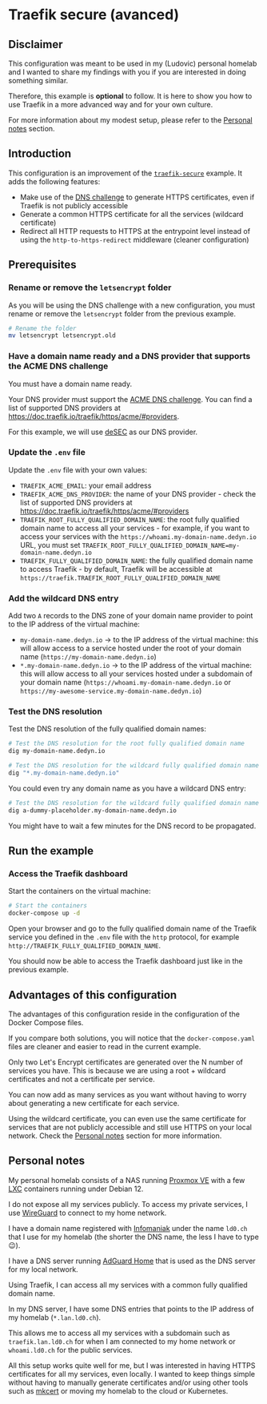 # Traefik secure (avanced)

## Disclaimer

This configuration was meant to be used in my (Ludovic) personal homelab and I
wanted to share my findings with you if you are interested in doing something
similar.

Therefore, this example is **optional** to follow. It is here to show you how to
use Traefik in a more advanced way and for your own culture.

For more information about my modest setup, please refer to the
[Personal notes](#personal-notes) section.

## Introduction

This configuration is an improvement of the
[`traefik-secure`](../traefik-secure/README.md) example. It adds the following
features:

- Make use of the
  [DNS challenge](https://doc.traefik.io/traefik/https/acme/#dnschallenge) to
  generate HTTPS certificates, even if Traefik is not publicly accessible
- Generate a common HTTPS certificate for all the services (wildcard
  certificate)
- Redirect all HTTP requests to HTTPS at the entrypoint level instead of using
  the `http-to-https-redirect` middleware (cleaner configuration)

## Prerequisites

### Rename or remove the `letsencrypt` folder

As you will be using the DNS challenge with a new configuration, you must rename
or remove the `letsencrypt` folder from the previous example.

```sh
# Rename the folder
mv letsencrypt letsencrypt.old
```

### Have a domain name ready and a DNS provider that supports the ACME DNS challenge

You must have a domain name ready.

Your DNS provider must support the
[ACME DNS challenge](https://doc.traefik.io/traefik/https/acme/#dnschallenge).
You can find a list of supported DNS providers at
<https://doc.traefik.io/traefik/https/acme/#providers>.

For this example, we will use [deSEC](https://desec.io/) as our DNS provider.

### Update the `.env` file

Update the `.env` file with your own values:

- `TRAEFIK_ACME_EMAIL`: your email address
- `TRAEFIK_ACME_DNS_PROVIDER`: the name of your DNS provider - check the list of
  supported DNS providers at
  <https://doc.traefik.io/traefik/https/acme/#providers>
- `TRAEFIK_ROOT_FULLY_QUALIFIED_DOMAIN_NAME`: the root fully qualified domain
  name to access all your services - for example, if you want to access your
  services with the `https://whoami.my-domain-name.dedyn.io` URL, you must set
  `TRAEFIK_ROOT_FULLY_QUALIFIED_DOMAIN_NAME=my-domain-name.dedyn.io`
- `TRAEFIK_FULLY_QUALIFIED_DOMAIN_NAME`: the fully qualified domain name to
  access Traefik - by default, Traefik will be accessible at
  `https://traefik.TRAEFIK_ROOT_FULLY_QUALIFIED_DOMAIN_NAME`

### Add the wildcard DNS entry

Add two `A` records to the DNS zone of your domain name provider to point to the
IP address of the virtual machine:

- `my-domain-name.dedyn.io` -> to the IP address of the virtual machine: this
  will allow access to a service hosted under the root of your domain name
  (`https://my-domain-name.dedyn.io`)
- `*.my-domain-name.dedyn.io` -> to the IP address of the virtual machine: this
  will allow access to all your services hosted under a subdomain of your domain
  name (`https://whoami.my-domain-name.dedyn.io` or
  `https://my-awesome-service.my-domain-name.dedyn.io`)

### Test the DNS resolution

Test the DNS resolution of the fully qualified domain names:

```sh
# Test the DNS resolution for the root fully qualified domain name
dig my-domain-name.dedyn.io

# Test the DNS resolution for the wildcard fully qualified domain name
dig "*.my-domain-name.dedyn.io"
```

You could even try any domain name as you have a wildcard DNS entry:

```sh
# Test the DNS resolution for the wildcard fully qualified domain name
dig a-dummy-placeholder.my-domain-name.dedyn.io
```

You might have to wait a few minutes for the DNS record to be propagated.

## Run the example

### Access the Traefik dashboard

Start the containers on the virtual machine:

```sh
# Start the containers
docker-compose up -d
```

Open your browser and go to the fully qualified domain name of the Traefik
service you defined in the `.env` file with the `http` protocol, for example
`http://TRAEFIK_FULLY_QUALIFIED_DOMAIN_NAME`.

You should now be able to access the Traefik dashboard just like in the previous
example.

## Advantages of this configuration

The advantages of this configuration reside in the configuration of the Docker
Compose files.

If you compare both solutions, you will notice that the `docker-compose.yaml`
files are cleaner and easier to read in the current example.

Only two Let's Encrypt certificates are generated over the N number of services
you have. This is because we are using a root + wildcard certificates and not a
certificate per service.

You can now add as many services as you want without having to worry about
generating a new certificate for each service.

Using the wildcard certificate, you can even use the same certificate for
services that are not publicly accessible and still use HTTPS on your local
network. Check the [Personal notes](#personal-notes) section for more
information.

## Personal notes

My personal homelab consists of a NAS running
[Proxmox VE](https://www.proxmox.com/en/proxmox-ve) with a few
[LXC](https://linuxcontainers.org/lxc/) containers running under Debian 12.

I do not expose all my services publicly. To access my private services, I use
[WireGuard](https://www.wireguard.com/) to connect to my home network.

I have a domain name registered with [Infomaniak](https://www.infomaniak.com/)
under the name `ld0.ch` that I use for my homelab (the shorter the DNS name, the
less I have to type 😉).

I have a DNS server running
[AdGuard Home](https://github.com/AdguardTeam/AdguardHome) that is used as the
DNS server for my local network.

Using Traefik, I can access all my services with a common fully qualified domain
name.

In my DNS server, I have some DNS entries that points to the IP address of my
homelab (`*.lan.ld0.ch`).

This allows me to access all my services with a subdomain such as
`traefik.lan.ld0.ch` for when I am connected to my home network or
`whoami.ld0.ch` for the public services.

All this setup works quite well for me, but I was interested in having HTTPS
certificates for all my services, even locally. I wanted to keep things simple
without having to manually generate certificates and/or using other tools such
as [mkcert](https://github.com/FiloSottile/mkcert) or moving my homelab to the
cloud or Kubernetes.
